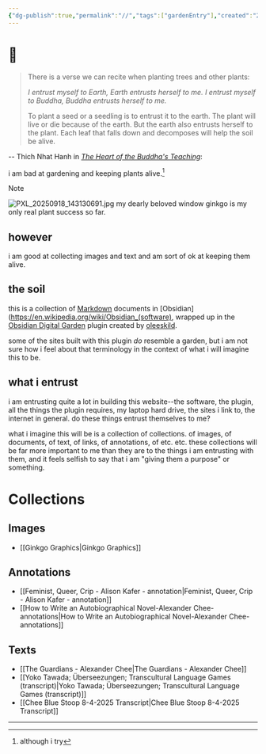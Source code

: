 ```yaml
---
{"dg-publish":true,"permalink":"//","tags":["gardenEntry"],"created":"2025-09-17T21:41:11.999-04:00","updated":"2025-09-18T15:30:26.678-04:00"}
---
```


# 🏡

> There is a verse we can recite when planting trees and other plants: 
> 
> *I entrust myself to Earth, 
> Earth entrusts herself to me. 
> I entrust myself to Buddha, 
> Buddha entrusts herself to me.* 
> 
> To plant a seed or a seedling is to entrust it to the earth. The plant will live or die because of the earth. But the earth also entrusts herself to the plant. Each leaf that falls down and decomposes will help the soil be alive.

-- Thich Nhat Hanh in [*The Heart of the Buddha's Teaching*](https://www.dwms.org/uploads/8/7/8/7/87873912/thich_nhat_hanh_-_the_heart_of_buddhas_teaching.pdf):

i am bad at gardening and keeping plants alive.[^1]

> [!NOTE]
> ![PXL_20250918_143130691.jpg](/img/user/PXL_20250918_143130691.jpg)
> my dearly beloved window ginkgo is my only real plant success so far.

## however

i am good at collecting images and text and am sort of ok at keeping them alive.

## the soil

this is a collection of [Markdown](https://en.wikipedia.org/wiki/Markdown) documents in [Obsidian](https://en.wikipedia.org/wiki/Obsidian_(software), wrapped up in the [Obsidian Digital Garden](https://dg-docs.ole.dev/) plugin created by [oleeskild](https://github.com/oleeskild/obsidian-digital-garden).

some of the sites built with this plugin *do* resemble a garden, but i am not sure how i feel about that terminology in the context of what i will imagine this to be.

## what i entrust

i am entrusting quite a lot in building this website--the software, the plugin, all the things the plugin requires, my laptop hard drive, the sites i link to, the internet in general. do these things entrust themselves to me?

what i imagine this will be is a collection of collections. of images, of documents, of text, of links, of annotations, of etc. etc. these collections will be far more important to me than they are to the things i am entrusting with them, and it feels selfish to say that i am "giving them a purpose" or something.

# Collections

## Images
- [[Ginkgo Graphics\|Ginkgo Graphics]]
## Annotations
- [[Feminist, Queer, Crip - Alison Kafer - annotation\|Feminist, Queer, Crip - Alison Kafer - annotation]]
- [[How to Write an Autobiographical Novel-Alexander Chee-annotations\|How to Write an Autobiographical Novel-Alexander Chee-annotations]]

## Texts
- [[The Guardians - Alexander Chee\|The Guardians - Alexander Chee]]
- [[Yoko Tawada; Überseezungen; Transcultural Language Games (transcript)\|Yoko Tawada; Überseezungen; Transcultural Language Games (transcript)]]
- [[Chee Blue Stoop 8-4-2025 Transcript\|Chee Blue Stoop 8-4-2025 Transcript]]



---
[^1]: although i try